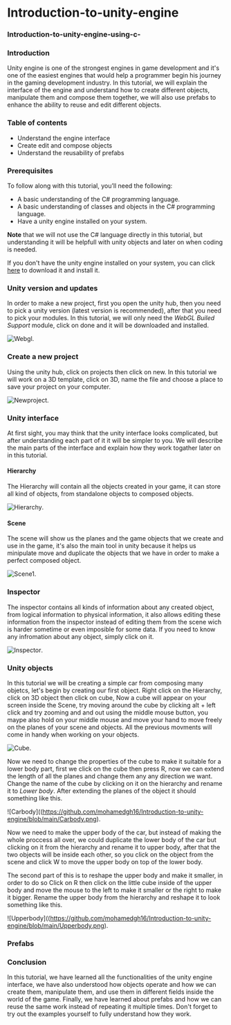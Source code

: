 # Introduction-to-unity-engine

### Introduction-to-unity-engine-using-c-

### Introduction
Unity engine is one of the strongest engines in game development and it's one of the easiest engines that would help a programmer begin his journey in the gaming development industry. In this tutorial, we will explain the interface of the engine and understand how to create different objects, manipulate them and compose them together, we will also use prefabs to enhance the ability to reuse and edit different objects.

### Table of contents
- Understand the engine interface
- Create edit and compose objects
- Understand the reusability of prefabs

### Prerequisites
To follow along with this tutorial, you’ll need the following:
- A basic understanding of the C# programming language.
- A basic understanding of classes and objects in the C# programming language.
- Have a unity engine installed on your system.

**Note** that we will not use the C# language directly in this tutorial, but understanding it will be helpfull with unity objects and later on when coding is needed.

If you don't have the unity engine installed on your system, you can click [here](https://unity.com/download) to download it and install it.

### Unity version and updates
In order to make a new project, first you open the unity hub, then you need to pick a unity version (latest version is recommended), after that you need to pick your modules. In this tutorial, we will only need the *WebGL Builed Support* module, click on done and it will be downloaded and installed.

![Webgl](https://github.com/mohamedgh16/Introduction-to-unity-engine/blob/main/Webgl.png).

### Create a new project
Using the unity hub, click on projects then click on new. In this tutorial we will work on a 3D template, click on 3D, name the file and choose a place to save your project on your computer. 

![Newproject](https://github.com/mohamedgh16/Introduction-to-unity-engine/blob/main/Newproject.png).


### Unity interface
At first sight, you may think that the unity interface looks complicated, but after understanding each part of it it will be simpler to you. We will describe the main parts of the interface and explain how they work togather later on in this tutorial.

#### Hierarchy
The Hierarchy will contain all the objects created in your game, it can store all kind of objects, from standalone objects to composed objects.

![Hierarchy](https://github.com/mohamedgh16/Introduction-to-unity-engine/blob/main/Hierarchy1.png).

#### Scene
The scene will show us the planes and the game objects that we create and use in the game, it's also the main tool in unity because it helps us minipulate move and duplicate the objects that we have in order to make a perfect composed object.

![Scene1](https://github.com/mohamedgh16/Introduction-to-unity-engine/blob/main/Scene1.png).

### Inspector
The inspector contains all kinds of information about any created object, from logical information to physical information, it also allows editing these information from the inspector instead of editing them from the scene wich is harder sometime or even imposible for some data. If you need to know any infromation about any object, simply click on it.

![Inspector](https://github.com/mohamedgh16/Introduction-to-unity-engine/blob/main/Inspector.png).

### Unity objects
In this tutorial we will be creating a simple car from composing many objetcs, let's begin by creating our first object. Right click on the Hierarchy, click on 3D object then click on cube, Now a cube will appear on your screen inside the Scene, try moving around the cube by clicking alt + left click and try zooming and and out using the middle mouse button, you maype also hold on your middle mouse and move your hand to move freely on the planes of your scene and objects. All the previous movments will come in handy when working on your objects.

![Cube](https://github.com/mohamedgh16/Introduction-to-unity-engine/blob/main/Cube.png).

Now we need to change the properties of the cube to make it suitable for a lower body part, first we click on the cube then press R, now we can extend the length of all the planes and change them any any direction we want. Change the name of the cube by clicking on it on the hierarchy and rename it to *Lower body*. After extending the planes of the object it should something like this. 

![Carbody]((https://github.com/mohamedgh16/Introduction-to-unity-engine/blob/main/Carbody.png).

Now we need to make the upper body of the car, but instead of making the whole proccess all over, we could duplicate the lower body of the car but clicking on it from the hierarchy and rename it to upper body, after that the two objects will be inside each other, so you click on the object from the scene and click W to move the upper body on top of the lower body.

The second part of this is to reshape the upper body and make it smaller, in order to do so Click on R then click on the little cube inside of the upper body and move the mouse to the left to make it smaller or the right to make it bigger. Rename the upper body from the hierarchy and reshape it to look something like this.

![Upperbody]((https://github.com/mohamedgh16/Introduction-to-unity-engine/blob/main/Upperbody.png).





### Prefabs















### Conclusion
In this tutorial, we have learned all the functionalities of the unity engine interface, we have also understood how objects operate and how we can create them, manipulate them, and use them in different fields inside the world of the game. Finally, we have learned about prefabs and how we can reuse the same work instead of repeating it multiple times. Don't forget to try out the examples yourself to fully understand how they work.
